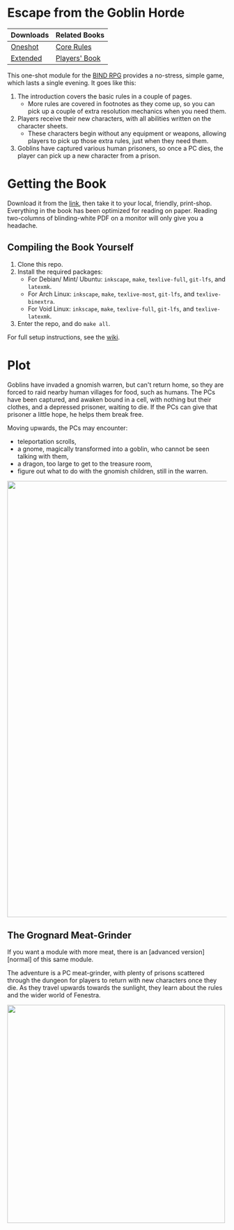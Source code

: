 # Escape from the Goblin Horde

| Downloads                      | Related Books            |
|:-------------------------------|:-------------------------|
| [Oneshot][oneshot]             | [Core Rules][core]       |
| [Extended][extended]           | [Players' Book][stories] |

This one-shot module for the [BIND RPG][core] provides a no-stress, simple game, which lasts a single evening.
It goes like this:

1. The introduction covers the basic rules in a couple of pages.
    * More rules are covered in footnotes as they come up, so you can pick up a couple of extra resolution mechanics when you need them.
1. Players receive their new characters, with all abilities written on the character sheets.
    * These characters begin without any equipment or weapons, allowing players to pick up those extra rules, just when they need them.
1. Goblins have captured various human prisoners, so once a PC dies, the player can pick up a new character from a prison.

# Getting the Book

Download it from the [link][oneshot], then take it to your local, friendly, print-shop.
Everything in the book has been optimized for reading on paper.
Reading two-columns of blinding-white PDF on a monitor will only give you a headache.

## Compiling the Book Yourself

1. Clone this repo.
1. Install the required packages:
    * For Debian/ Mint/ Ubuntu: `inkscape`, `make`, `texlive-full`, `git-lfs`, and `latexmk`.
    * For Arch Linux: `inkscape`, `make`, `texlive-most`, `git-lfs`, and `texlive-binextra`.
    * For Void Linux: `inkscape`, `make`, `texlive-full`, `git-lfs`, and `texlive-latexmk`.
1. Enter the repo, and do `make all`.

For full setup instructions, see the [wiki][compiling].

# Plot

Goblins have invaded a gnomish warren, but can't return home, so they are forced to raid nearby human villages for food, such as humans.
The PCs have been captured, and awaken bound in a cell, with nothing but their clothes, and a depressed prisoner, waiting to die.
If the PCs can give that prisoner a little hope, he helps them break free.

Moving upwards, the PCs may encounter:

- teleportation scrolls,
- a gnome, magically transformed into a goblin, who cannot be seen talking with them,
- a dragon, too large to get to the treasure room,
- figure out what to do with the gnomish children, still in the warren.

<img src="images/Roch_Hercka/waking.jpg" width="1000">

## The Grognard Meat-Grinder

If you want a module with more meat, there is an [advanced version][normal] of this same module.

The adventure is a PC meat-grinder, with plenty of prisons scattered through the dungeon for players to return with new characters once they die.
As they travel upwards towards the sunlight, they learn about the rules and the wider world of Fenestra.

<img src="images/Dyson_Logos/lower.svg" width="500">

[compiling]: https://gitlab.com/bindrpg/core/-/wikis/dev/Compiling
[issues email]: mailto:contact-project+bindrpg-oneshot-22760003-issue-@incoming.gitlab.com
[oneshot]: https://gitlab.com/bindrpg/oneshot/-/jobs/artifacts/master/raw/Escape_from_the_Goblin_Horde.pdf?job=build
[extended]: https://gitlab.com/bindrpg/oneshot/-/jobs/artifacts/master/raw/Extended_Escape_from_the_Goblin_Horde.pdf?job=build
[core]: https://gitlab.com/bindrpg/metabind/-/jobs/artifacts/master/raw/complete/Core_Rules.pdf?job=build
[stories]: https://gitlab.com/bindrpg/metabind/-/jobs/artifacts/master/raw/complete/Stories.pdf?job=build
